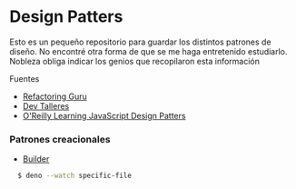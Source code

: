 # Design Patters

Esto es un pequeño repositorio para guardar los distintos patrones de diseño. No encontré otra forma de que se me haga entretenido estudiarlo.
Nobleza obliga indicar los genios que recopilaron esta información

Fuentes
- [Refactoring Guru](https://refactoring.guru/)
- [Dev Talleres ](https://github.com/DevTalles-corp/patrones-diseno)
- [O'Reilly Learning JavaScript Design Patters](https://www.oreilly.com/library/view/learning-javascript-design/9781098139865/)

### Patrones creacionales
- [Builder](main/01-creational/builder/builder.md)



``` bash
  $ deno --watch specific-file 
```
 

